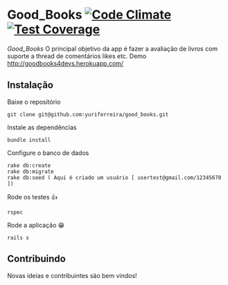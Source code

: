 # Good_Books [![Code Climate](https://codeclimate.com/github/yuriferreira/good_books/badges/gpa.svg)](https://codeclimate.com/github/yuriferreira/good_books) [![Test Coverage](https://codeclimate.com/github/yuriferreira/good_books/badges/coverage.svg)](https://codeclimate.com/github/yuriferreira/good_books/coverage)


*Good_Books* O principal objetivo da app é fazer a avaliação de livros com suporte a thread de comentários likes etc. Demo http://goodbooks4devs.herokuapp.com/

## Instalação

Baixe o repositório

    git clone git@github.com:yuriferreira/good_books.git

Instale as dependências

    bundle install

Configure o banco de dados

    rake db:create
    rake db:migrate
    rake db:seed ( Aqui é criado um usuário [ usertest@gmail.com/12345678 ])

Rode os testes :+1:

    rspec

Rode a aplicação :grin:

    rails s

## Contribuindo

Novas ideias e contribuintes são bem vindos!  
